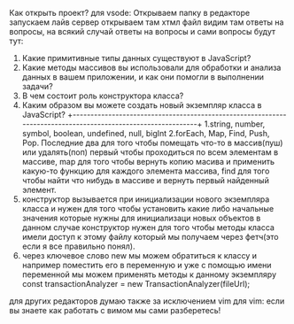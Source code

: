 Как открыть проект?
для vsode:
Открываем папку в редакторе запускаем лайв сервер открываем там хтмл файл видим там ответы на вопросы, на всякий
случай ответы на вопросы и сами вопросы будут тут:
  1. Какие примитивные типы данных существуют в JavaScript?
  2. Какие методы массивов вы использовали для обработки и анализа данных в вашем приложении, и как они помогли    в выполнении задачи?
  3. В чем состоит роль конструктора класса?
  4. Каким образом вы можете создать новый экземпляр класса в JavaScript?
+-------------------------------------------------------------------------------------------------------------+
  1.string, number, symbol, boolean, undefined, null, bigInt
  2.forEach, Map, Find, Push, Pop. Последние два для того чтобы помещать что-то в массив(пуш) или удалять(поп)
  первый чтобы проходиться по всем элементам в массиве, map для того чтобы вернуть копию масива и применить        какую-то функцию для каждого элемента массива, find для того чтобы найти что нибудь в массиве и вернуть первый   найденный элемент.
  3. конструктор вызывается при инициализации нового экземпляра класса и нужен для того чтобы установить какие     либо начальные значения которые нужны для инициализаци новых объектов в данном случае конструктор нужен для      того чтобы методы класса имели доступ к этому файлу который мы получаем через фетч(это если я все правильно      понял).
  4. через ключевое слово new мы можем обратиться к классу и например поместить его в переменную и уже с помощью   имени переменной мы можем применять методы к данному экземпляру const transactionAnalyzer = new  TransactionAnalyzer(fileUrl);

для других редакторов думаю также за исключением vim
для vim:
если вы знаете как работать с вимом мы сами разберетесь! 
